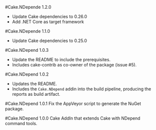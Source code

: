 #Cake.NDepende 1.2.0
- Update Cake dependencies to 0.26.0
- Add .NET Core as target framework

#Cake.NDepende 1.1.0
- Update Cake dependencies to 0.25.0

#Cake.NDepend 1.0.3
- Update the README to include the prerequisites.
- Includes cake-contrib as co-owner of the package (issue #5).

#Cake.NDepend 1.0.2
- Updates the README.
- Includes the `Cake.NDepend` addin into the build pipeline, producing the reports as build artifact.

#Cake.NDepend 1.0.1
Fix the AppVeyor script to generate the NuGet package.

#Cake.NDepend 1.0.0
Cake AddIn that extends Cake with NDepend command tools.